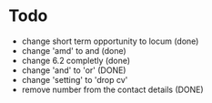 # Todo
- change short term opportunity to locum  (done)
- change 'amd' to and (done) 
- change 6.2 completly (done)
- change 'and' to 'or' (DONE)
- change 'setting' to 'drop cv'  
- remove number from the contact details (DONE)
